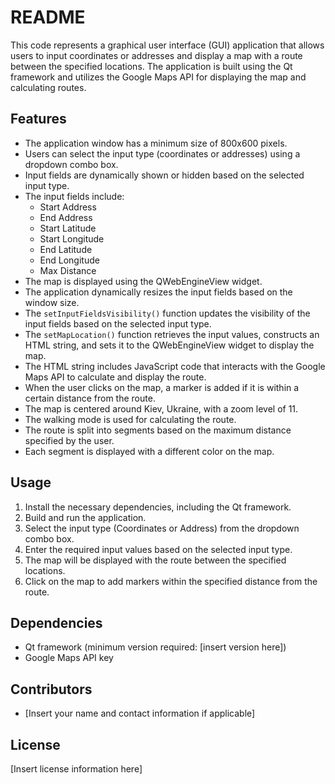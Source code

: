 # README

This code represents a graphical user interface (GUI) application that allows users to input coordinates or addresses and display a map with a route between the specified locations. The application is built using the Qt framework and utilizes the Google Maps API for displaying the map and calculating routes.

## Features
- The application window has a minimum size of 800x600 pixels.
- Users can select the input type (coordinates or addresses) using a dropdown combo box.
- Input fields are dynamically shown or hidden based on the selected input type.
- The input fields include:
  - Start Address
  - End Address
  - Start Latitude
  - Start Longitude
  - End Latitude
  - End Longitude
  - Max Distance
- The map is displayed using the QWebEngineView widget.
- The application dynamically resizes the input fields based on the window size.
- The `setInputFieldsVisibility()` function updates the visibility of the input fields based on the selected input type.
- The `setMapLocation()` function retrieves the input values, constructs an HTML string, and sets it to the QWebEngineView widget to display the map.
- The HTML string includes JavaScript code that interacts with the Google Maps API to calculate and display the route.
- When the user clicks on the map, a marker is added if it is within a certain distance from the route.
- The map is centered around Kiev, Ukraine, with a zoom level of 11.
- The walking mode is used for calculating the route.
- The route is split into segments based on the maximum distance specified by the user.
- Each segment is displayed with a different color on the map.

## Usage
1. Install the necessary dependencies, including the Qt framework.
2. Build and run the application.
3. Select the input type (Coordinates or Address) from the dropdown combo box.
4. Enter the required input values based on the selected input type.
5. The map will be displayed with the route between the specified locations.
6. Click on the map to add markers within the specified distance from the route.

## Dependencies
- Qt framework (minimum version required: [insert version here])
- Google Maps API key

## Contributors
- [Insert your name and contact information if applicable]

## License
[Insert license information here]
